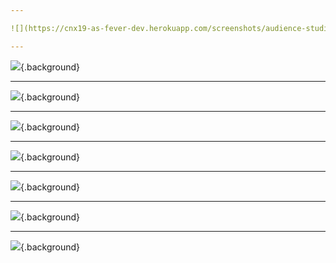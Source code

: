 ```yaml
---

![](https://cnx19-as-fever-dev.herokuapp.com/screenshots/audience-studio.cnx19keynote.fever.0001.manage-segments.slide.png){.background}

---
```


![](https://cnx19-as-fever-dev.herokuapp.com/screenshots/audience-studio.cnx19keynote.fever.0002.manage-segments.loaded.slide.png){.background}

---

![](https://cnx19-as-fever-dev.herokuapp.com/screenshots/audience-studio.cnx19keynote.fever.0010.manage-segments.click-settings.slide.png){.background}

---

![](https://cnx19-as-fever-dev.herokuapp.com/screenshots/audience-studio.cnx19keynote.fever.0020.lookalikes.slide.png){.background}

---

![](https://cnx19-as-fever-dev.herokuapp.com/screenshots/audience-studio.cnx19keynote.fever.0021.lookalikes.clicked.slide.png){.background}

---

![](https://cnx19-as-fever-dev.herokuapp.com/screenshots/audience-studio.cnx19keynote.fever.0030.manage-segments.lookalike-added.slide.png){.background}

---

![](https://cnx19-as-fever-dev.herokuapp.com/screenshots/audience-studio.cnx19keynote.fever.0031.manage-segments.lookalike-added.loaded.slide.png){.background}

---

![](https://cnx19-as-fever-dev.herokuapp.com/screenshots/audience-studio.cnx19keynote.fever.0035.manage-segments.einstein-clicked.slide.png){.background}

